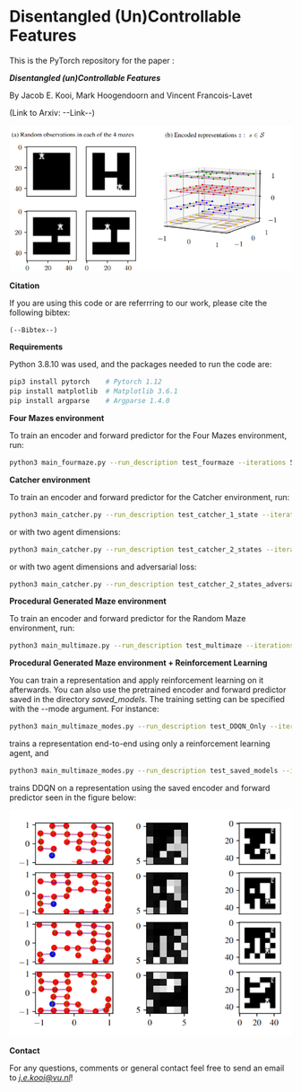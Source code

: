 # Disentangled (Un)Controllable Features

This is the PyTorch repository for the paper : 

***Disentangled (un)Controllable Features***

By Jacob E. Kooi, Mark Hoogendoorn and Vincent Francois-Lavet 

(Link to Arxiv: --Link--)


![Four Mazes](Github.png)

**Citation**

If you are using this code or are referrring to our work, please cite the following bibtex: 

```
(--Bibtex--)
```

**Requirements**

Python 3.8.10 was used, and the packages needed to run the code are:

```bash
pip3 install pytorch    # Pytorch 1.12
pip install matplotlib  # Matplotlib 3.6.1
pip install argparse    # Argparse 1.4.0
```

**Four Mazes environment**

To train an encoder and forward predictor for the Four Mazes environment, run:
```bash
python3 main_fourmaze.py --run_description test_fourmaze --iterations 50000
```


**Catcher environment**

To train an encoder and forward predictor for the Catcher environment, run:
```bash
python3 main_catcher.py --run_description test_catcher_1_state --iterations 200000 --agent_dim 1 --entropy_scaler 5
```
or with two agent dimensions:
```bash
python3 main_catcher.py --run_description test_catcher_2_states --iterations 200000 --agent_dim 2 --entropy_scaler 5
```
or with two agent dimensions and adversarial loss:
```bash
python3 main_catcher.py --run_description test_catcher_2_states_adversarial --iterations 200000 --agent_dim 2 --entropy_scaler 5 --adversarial True
```


**Procedural Generated Maze environment**

To train an encoder and forward predictor for the Random Maze environment, run:

```bash
python3 main_multimaze.py --run_description test_multimaze --iterations 250000 --entropy_scaler 8
```

**Procedural Generated Maze environment + Reinforcement Learning**

You can train a representation and apply reinforcement learning on it afterwards. You can also use the pretrained encoder and forward predictor saved in the directory *saved_models*. The training setting can be specified with the --mode argument. For instance:
```bash
python3 main_multimaze_modes.py --run_description test_DDQN_Only --iterations 500500 --mode dqn_only
```
trains a representation end-to-end using only a reinforcement learning agent, and 
```bash
python3 main_multimaze_modes.py --run_description test_saved_models --iterations 500500 --mode pretrain_saved_model
```
trains DDQN on a representation using the saved encoder and forward predictor seen in the figure below:

![Saved Representation](saved_representation.png)

**Contact**

For any questions, comments or general contact feel free to send an email to *j.e.kooi@vu.nl*!



